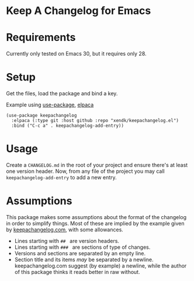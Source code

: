 # Keep A Changelog for Emacs

# Requirements

Currently only tested on Emacs 30, but it requires only 28.

# Setup

Get the files, load the package and bind a key.

Example using [use-package](https://github.com/jwiegley/use-package),
[elpaca](https://github.com/progfolio/elpaca)

``` emacs-lisp
(use-package keepachangelog
  :elpaca (:type git :host github :repo "xendk/keepachangelog.el")
  :bind ("C-c a" . keepachangelog-add-entry))
```

# Usage

Create a `CHANGELOG.md` in the root of your project and ensure there's
at least one version header. Now, from any file of the project you may
call `keepachangelog-add-entry` to add a new entry.

# Assumptions

This package makes some assumptions about the format of the changelog
in order to simplify things. Most of these are implied by the example
given by
[keepachangelog.com](https://raw.githubusercontent.com/olivierlacan/keep-a-changelog/refs/heads/main/CHANGELOG.md),
with some allowances.

- Lines starting with `## ` are version headers.
- Lines starting with `### ` are sections of type of changes.
- Versions and sections are separated by an empty line.
- Section title and its items *may* be separated by a newline.
  keepachangelog.com suggest (by example) a newline, while the author
  of this package thinks it reads better in raw without.

